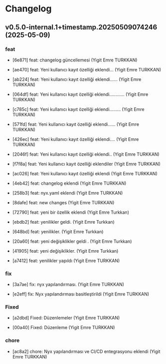 # Changelog

## v0.5.0-internal.1+timestamp.20250509074246 (2025-05-09)

### feat

* [6e871] feat: changelog güncellemesi (Yigit Emre TURKKAN)

* [ae470] feat: Yeni kullanıcı kayıt özelliği eklendi... (Yigit Emre TURKKAN)

* [ab224] feat: Yeni kullanıcı kayıt özelliği eklendi...... (Yigit Emre TURKKAN)

* [064df] feat: Yeni kullanıcı kayıt özelliği eklendi............ (Yigit Emre TURKKAN)

* [c785c] feat: Yeni kullanıcı kayıt özelliği eklendi......... (Yigit Emre TURKKAN)

* [571fd] feat: Yeni kullanıcı kayıt özelliği eklendi...... (Yigit Emre TURKKAN)

* [426ec] feat: Yeni kullanıcı kayıt özelliği eklendi.... (Yigit Emre TURKKAN)

* [2046f] feat: Yeni kullanıcı kayıt özelliği eklendi.. (Yigit Emre TURKKAN)

* [f7f8a] feat: Yeni kullanıcı kayıt özelliği eklendiler (Yigit Emre TURKKAN)

* [ac026] feat: Yeni kullanıcı kayıt özelliği eklendi (Yigit Emre TURKKAN)

* [4eb42] feat: changelog eklendi (Yigit Emre TURKKAN)

* [258b3] feat: nyx.yaml eklendi (Yigit Emre TURKKAN)

* [8dafe] feat: new changes (Yigit Emre TURKKAN)

* [72790] feat: yeni bir özellik eklendi (Yigit Emre Turkkan)

* [ebdb2] feat: yenilikler geldi. (Yigit Emre Turkkan)

* [648bd] feat: yenilikler. (Yigit Emre Turkkan)

* [20a60] feat: yeni değişiklikler geldi . (Yigit Emre Turkkan)

* [41905] feat: yeni değişiklikler. (Yigit Emre Turkkan)

* [a7412] feat: yenilikler yapıldı (Yigit Emre TURKKAN)

### fix

* [3a7ae] fix: nyx yapılandırması. (Yigit Emre TURKKAN)

* [e2eff] fix: Nyx yapılandırması basitleştirildi (Yigit Emre TURKKAN)

### Fixed

* [a2dbd] Fixed: Düzenlemeler (Yigit Emre TURKKAN)

* [00a40] Fixed: Düzenleme (Yigit Emre TURKKAN)

### chore

* [ac8a2] chore: Nyx yapılandırması ve CI/CD entegrasyonu eklendi (Yigit Emre TURKKAN)

